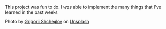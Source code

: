 This project was fun to do. I *was* able to implement the many things that I've learned in the past weeks

Photo by <a href="https://unsplash.com/@shegiva?utm_content=creditCopyText&utm_medium=referral&utm_source=unsplash">Grigorii Shcheglov</a> on <a href="https://unsplash.com/photos/an-aerial-view-of-a-body-of-water-rnejLwmsW1c?utm_content=creditCopyText&utm_medium=referral&utm_source=unsplash">Unsplash</a>
